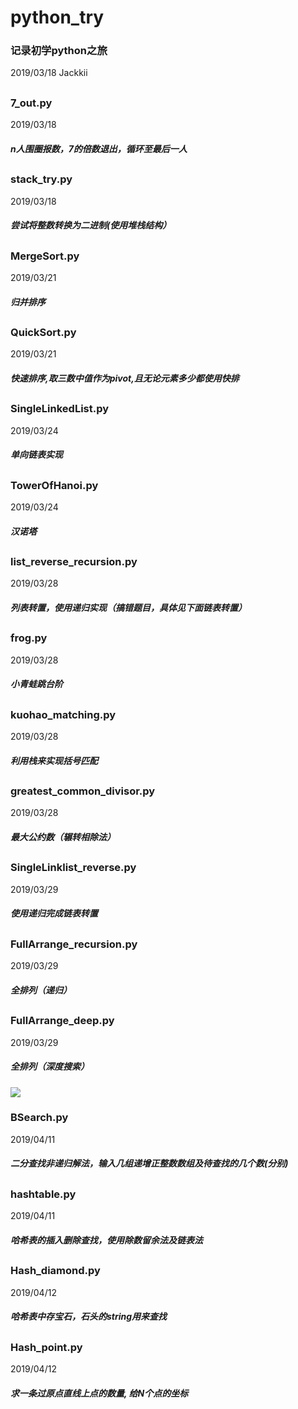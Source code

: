 # python_try
### 记录初学python之旅
2019/03/18    Jackkii

##
### 7_out.py
2019/03/18
##### n人围圈报数，7的倍数退出，循环至最后一人
## 
### stack_try.py
2019/03/18
##### 尝试将整数转换为二进制(使用堆栈结构）
##
### MergeSort.py
2019/03/21
##### 归并排序
##
### QuickSort.py
2019/03/21
##### 快速排序,取三数中值作为pivot,且无论元素多少都使用快排
##
### SingleLinkedList.py
2019/03/24
##### 单向链表实现
##
### TowerOfHanoi.py
2019/03/24
##### 汉诺塔
##
### list_reverse_recursion.py
2019/03/28
##### 列表转置，使用递归实现（搞错题目，具体见下面链表转置）
##
### frog.py
2019/03/28
##### 小青蛙跳台阶
##
### kuohao_matching.py
2019/03/28
##### 利用栈来实现括号匹配
##
### greatest_common_divisor.py
2019/03/28
##### 最大公约数（辗转相除法）
##
### SingleLinklist_reverse.py
2019/03/29
##### 使用递归完成链表转置
##
### FullArrange_recursion.py
2019/03/29
##### 全排列（递归）
##
### FullArrange_deep.py
2019/03/29
##### 全排列（深度搜索）
![](https://github.com/jackkii/python_try/blob/master/深度搜索.PNG)
      
### BSearch.py
2019/04/11
##### 二分查找非递归解法，输入几组递增正整数数组及待查找的几个数(分别)
##
### hashtable.py
2019/04/11
##### 哈希表的插入删除查找，使用除数留余法及链表法
##
### Hash_diamond.py
2019/04/12
##### 哈希表中存宝石，石头的string用来查找
##
### Hash_point.py
2019/04/12
##### 求一条过原点直线上点的数量, 给N个点的坐标
##

